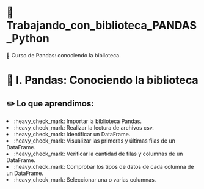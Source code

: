#  :file_folder: Trabajando_con_biblioteca_PANDAS_Python
:pushpin: Curso de Pandas: conociendo la biblioteca.

#  :notebook: I. Pandas: Conociendo la biblioteca
## :pencil2: Lo que aprendimos:
<li>:heavy_check_mark: Importar la biblioteca Pandas.</li>
<li>:heavy_check_mark: Realizar la lectura de archivos csv.</li>
<li>:heavy_check_mark: Identificar un DataFrame.</li>
<li>:heavy_check_mark: Visualizar las primeras y últimas filas de un DataFrame.</li>
<li>:heavy_check_mark: Verificar la cantidad de filas y columnas de un DataFrame.</li>
<li>:heavy_check_mark: Comprobar los tipos de datos de cada columna de un DataFrame.</li>
<li>:heavy_check_mark: Seleccionar una o varias columnas.</li>

